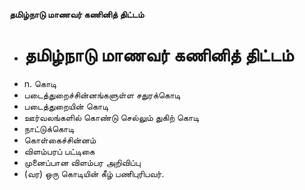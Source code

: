 **தமிழ்நாடு மாணவர் கணினித் திட்டம்**
- # தமிழ்நாடு மாணவர் கணினித் திட்டம்
- n. கொடி
- படைத்துறைச்சின்னங்களுள்ள சதுரக்கொடி
- படைத்துறையின் கொடி
- ஊர்வலங்களில் கொண்டு செல்லும் துகிற் கொடி
- நாட்டுக்கொடி
- கொள்கைச்சின்னம்
- விளம்பரப் பட்டிகை
- முனைப்பான விளம்பர அறிவிப்பு
- (வர) ஒரு கொடியின் கீழ் பணிபுரிபவர்.

